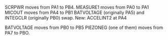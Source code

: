 SCRPWR moves from PA1 to PB4.
MEASURE1 moves from PA0 to PA1
MICOUT moves from PA4 to PB1
BATVOLTAGE (originally PA5) and INTEGCLR (originally PB0) swap.
New: ACCELINT2 at PA4

BATVOLTAGE moves from PB0 to PB5
PIEZONEG (one of them) moves from PA7 to PBO.
